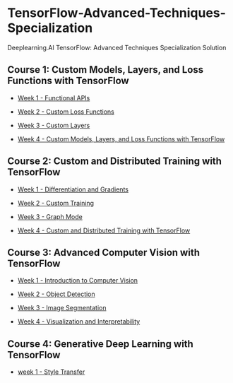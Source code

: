 # TensorFlow-Advanced-Techniques-Specialization
Deeplearning.AI TensorFlow: Advanced Techniques Specialization Solution 

## Course 1: Custom Models, Layers, and Loss Functions with TensorFlow

* [Week 1 - Functional APIs](https://github.com/anhtuan85/TensorFlow-Advanced-Techniques-Specialization/tree/main/Course%201%20-%20Custom%20Models%2C%20Layers%2C%20and%20Loss%20Functions%20with%20TensorFlow/Week%201)

* [Week 2 - Custom Loss Functions](https://github.com/anhtuan85/TensorFlow-Advanced-Techniques-Specialization/tree/main/Course%201%20-%20Custom%20Models%2C%20Layers%2C%20and%20Loss%20Functions%20with%20TensorFlow/Week%202)

* [Week 3 - Custom Layers](https://github.com/anhtuan85/TensorFlow-Advanced-Techniques-Specialization/tree/main/Course%201%20-%20Custom%20Models%2C%20Layers%2C%20and%20Loss%20Functions%20with%20TensorFlow/Week%203)

* [Week 4 - Custom Models, Layers, and Loss Functions with TensorFlow](https://github.com/anhtuan85/TensorFlow-Advanced-Techniques-Specialization/tree/main/Course%201%20-%20Custom%20Models%2C%20Layers%2C%20and%20Loss%20Functions%20with%20TensorFlow/Week%204)

## Course 2: Custom and Distributed Training with TensorFlow

* [Week 1 - Differentiation and Gradients](https://github.com/anhtuan85/TensorFlow-Advanced-Techniques-Specialization/tree/main/Course%202%20-%20Custom%20and%20Distributed%20Training%20with%20TensorFlow/Week%201)

* [Week 2 - Custom Training](https://github.com/anhtuan85/TensorFlow-Advanced-Techniques-Specialization/tree/main/Course%202%20-%20Custom%20and%20Distributed%20Training%20with%20TensorFlow/Week%202)

* [Week 3 - Graph Mode](https://github.com/anhtuan85/TensorFlow-Advanced-Techniques-Specialization/tree/main/Course%202%20-%20Custom%20and%20Distributed%20Training%20with%20TensorFlow/Week%203)

* [Week 4 - Custom and Distributed Training with TensorFlow](https://github.com/anhtuan85/TensorFlow-Advanced-Techniques-Specialization/tree/main/Course%202%20-%20Custom%20and%20Distributed%20Training%20with%20TensorFlow/Week%204)

## Course 3: Advanced Computer Vision with TensorFlow

* [Week 1 - Introduction to Computer Vision](https://github.com/anhtuan85/TensorFlow-Advanced-Techniques-Specialization/tree/main/Course%203%20-%20Advanced%20Computer%20Vision%20with%20TensorFlow/Week%201)

* [Week 2 - Object Detection](https://github.com/anhtuan85/TensorFlow-Advanced-Techniques-Specialization/tree/main/Course%203%20-%20Advanced%20Computer%20Vision%20with%20TensorFlow/Week%202)

* [Week 3 - Image Segmentation](https://github.com/anhtuan85/TensorFlow-Advanced-Techniques-Specialization/tree/main/Course%203%20-%20Advanced%20Computer%20Vision%20with%20TensorFlow/Week%203)

* [Week 4 - Visualization and Interpretability](https://github.com/anhtuan85/TensorFlow-Advanced-Techniques-Specialization/tree/main/Course%203%20-%20Advanced%20Computer%20Vision%20with%20TensorFlow/Week%204)

## Course 4: Generative Deep Learning with TensorFlow

* [week 1 - Style Transfer]()
